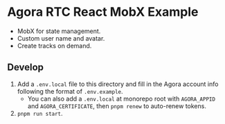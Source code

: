 # Agora RTC React MobX Example

- MobX for state management.
- Custom user name and avatar.
- Create tracks on demand.

## Develop

1. Add a `.env.local` file to this directory and fill in the Agora account info following the format of `.env.example`.
   - You can also add a `.env.local` at monorepo root with `AGORA_APPID` and `AGORA_CERTIFICATE`, then `pnpm renew` to auto-renew tokens.
2. `pnpm run start`.
